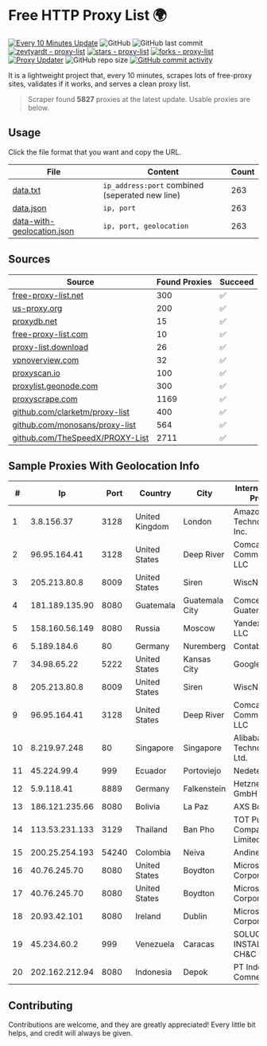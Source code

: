 
# Free HTTP Proxy List 🌍

[![Every 10 Minutes Update](https://github.com/mertguvencli/http-proxy-list/actions/workflows/main.yml/badge.svg?branch=main)](https://github.com/mertguvencli/http-proxy-list/actions/workflows/main.yml)
![GitHub](https://img.shields.io/github/license/mertguvencli/http-proxy-list)
![GitHub last commit](https://img.shields.io/github/last-commit/mertguvencli/http-proxy-list)
[![zevtyardt - proxy-list](https://img.shields.io/static/v1?label=zevtyardt&message=proxy-list&color=blue&logo=github)](https://github.com/zevtyardt/proxy-list "Go to GitHub repo")
[![stars - proxy-list](https://img.shields.io/github/stars/zevtyardt/proxy-list?style=social)](https://github.com/zevtyardt/proxy-list)
[![forks - proxy-list](https://img.shields.io/github/forks/zevtyardt/proxy-list?style=social)](https://github.com/zevtyardt/proxy-list)
[![Proxy Updater](https://github.com/zevtyardt/proxy-list/workflows/Proxy%20Updater/badge.svg)](https://github.com/zevtyardt/proxy-list/actions?query=workflow:"Proxy+Updater")
![GitHub repo size](https://img.shields.io/github/repo-size/zevtyardt/proxy-list)
[![GitHub commit activity](https://img.shields.io/github/commit-activity/m/zevtyardt/proxy-list?logo=commits)](https://github.com/zevtyardt/proxy-list/commits/main)

It is a lightweight project that, every 10 minutes, scrapes lots of free-proxy sites, validates if it works, and serves a clean proxy list.

> Scraper found **5827** proxies at the latest update. Usable proxies are below.

## Usage

Click the file format that you want and copy the URL.

|File|Content|Count|
|----|-------|-----|
|[data.txt](https://raw.githubusercontent.com/mertguvencli/http-proxy-list/main/proxy-list/data.txt)|`ip_address:port` combined (seperated new line)|263|
|[data.json](https://raw.githubusercontent.com/mertguvencli/http-proxy-list/main/proxy-list/data.json)|`ip, port`|263|
|[data-with-geolocation.json](https://raw.githubusercontent.com/mertguvencli/http-proxy-list/main/proxy-list/data-with-geolocation.json)|`ip, port, geolocation`|263|

## Sources

|Source|Found Proxies|Succeed|
|------|-------------|-------|
|[free-proxy-list.net](https://free-proxy-list.net)|300|✅|
|[us-proxy.org](https://www.us-proxy.org)|200|✅|
|[proxydb.net](http://proxydb.net)|15|✅|
|[free-proxy-list.com](https://free-proxy-list.com/?page=&port=&type%5B%5D=http&type%5B%5D=https&up_time=0&search=Search)|10|✅|
|[proxy-list.download](https://www.proxy-list.download/HTTP)|26|✅|
|[vpnoverview.com](https://vpnoverview.com/privacy/anonymous-browsing/free-proxy-servers)|32|✅|
|[proxyscan.io](https://www.proxyscan.io)|100|✅|
|[proxylist.geonode.com](https://proxylist.geonode.com/api/proxy-list?limit=300&page=1&sort_by=lastChecked&sort_type=desc&protocols=http,https)|300|✅|
|[proxyscrape.com](https://api.proxyscrape.com/v2/?request=displayproxies&protocol=http&timeout=10000&country=all&ssl=all&anonymity=all)|1169|✅|
|[github.com/clarketm/proxy-list](https://raw.githubusercontent.com/clarketm/proxy-list/master/proxy-list-raw.txt)|400|✅|
|[github.com/monosans/proxy-list](https://raw.githubusercontent.com/monosans/proxy-list/main/proxies/http.txt)|564|✅|
|[github.com/TheSpeedX/PROXY-List](https://raw.githubusercontent.com/TheSpeedX/PROXY-List/master/http.txt)|2711|✅|


## Sample Proxies With Geolocation Info

|#|Ip|Port|Country|City|Internet Service Provider|
|-|--|----|-------|----|-------------------------|
|1|3.8.156.37|3128|United Kingdom|London|Amazon Technologies Inc.|
|2|96.95.164.41|3128|United States|Deep River|Comcast Cable Communications, LLC|
|3|205.213.80.8|8009|United States|Siren|WiscNet|
|4|181.189.135.90|8080|Guatemala|Guatemala City|Comcel Guatemala S.A.|
|5|158.160.56.149|8080|Russia|Moscow|Yandex.Cloud LLC|
|6|5.189.184.6|80|Germany|Nuremberg|Contabo GmbH|
|7|34.98.65.22|5222|United States|Kansas City|Google LLC|
|8|205.213.80.8|8009|United States|Siren|WiscNet|
|9|96.95.164.41|3128|United States|Deep River|Comcast Cable Communications, LLC|
|10|8.219.97.248|80|Singapore|Singapore|Alibaba (US) Technology Co., Ltd.|
|11|45.224.99.4|999|Ecuador|Portoviejo|Nedetel S.A.|
|12|5.9.118.41|8889|Germany|Falkenstein|Hetzner Online GmbH|
|13|186.121.235.66|8080|Bolivia|La Paz|AXS Bolivia S. A.|
|14|113.53.231.133|3129|Thailand|Ban Pho|TOT Public Company Limited|
|15|200.25.254.193|54240|Colombia|Neiva|Andinet ON Line|
|16|40.76.245.70|8080|United States|Boydton|Microsoft Corporation|
|17|40.76.245.70|8080|United States|Boydton|Microsoft Corporation|
|18|20.93.42.101|8080|Ireland|Dublin|Microsoft Corporation|
|19|45.234.60.2|999|Venezuela|Caracas|SOLUCIONES INSTALRED CH&C C.A.|
|20|202.162.212.94|8080|Indonesia|Depok|PT Indonesia Comnets Plus|



## Contributing

Contributions are welcome, and they are greatly appreciated! Every
little bit helps, and credit will always be given.

